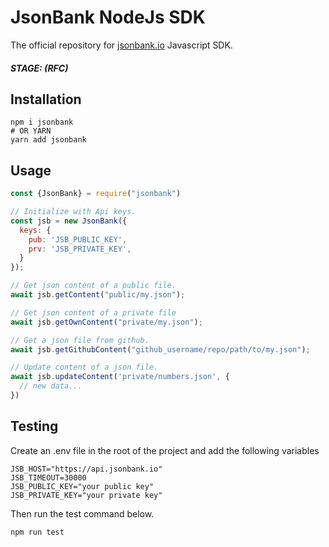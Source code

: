 # JsonBank NodeJs SDK

The official repository for [jsonbank.io](https://jsonbank.io) Javascript SDK.
##### STAGE: (RFC)

## Installation
```shell
npm i jsonbank
# OR YARN
yarn add jsonbank
```

## Usage
```javascript
const {JsonBank} = require("jsonbank")

// Initialize with Api keys.
const jsb = new JsonBank({
  keys: {
    pub: 'JSB_PUBLIC_KEY',
    prv: 'JSB_PRIVATE_KEY',
  }
});

// Get json content of a public file.
await jsb.getContent("public/my.json");

// Get json content of a private file
await jsb.getOwnContent("private/my.json");

// Get a json file from github.
await jsb.getGithubContent("github_username/repo/path/to/my.json");

// Update content of a json file.
await jsb.updateContent('private/numbers.json', {
  // new data...
})
```


## Testing
Create an .env file in the root of the project and add the following variables

```dotenv
JSB_HOST="https://api.jsonbank.io"
JSB_TIMEOUT=30000
JSB_PUBLIC_KEY="your public key"
JSB_PRIVATE_KEY="your private key"
```

Then run the test command below.

```bash
npm run test
```
